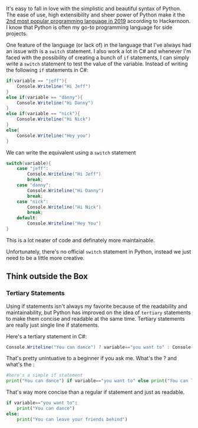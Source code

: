 It's easy to fall in love with the simplistic and beautiful syntax of Python. The ease of use, high extensibility and sheer power of Python make it the [2nd most popular programming language in 2019](https://hackernoon.com/8-top-programming-languages-frameworks-of-2019-2f08d2d21a1) according to Hackernoon. I know that Python is often my go-to programming language for side projects.

One feature of the language (or lack of) in the language that I've always had an issue with is a `switch` statement. I also work a lot in C# and whenever I'm faced with the possibility of creating a bunch of `if` statements, I can simply write a `switch` statement to test the value of the variable. Instead of writing the following `if` statements in C#:

```cs
if(variable == "jeff"){
    Console.Writeline("Hi Jeff")
}
else if(variable == "danny"){
    Console.Writeline("Hi Danny")
}
else if(variable == "nick"){
    Console.Writeline("Hi Nick")
}
else{
    Console.Writeline("Hey you")
}
```

We can write the equivalent using a `switch` statement

```cs
switch(variable){
    case "jeff":
        Console.Writeline("Hi Jeff")
        break;
    case "danny":
        Console.Writeline("Hi Danny")
        break;
    case "nick":
        Console.Writeline("Hi Nick")
        break;
    default:
        Console.Writeline("Hey You")
}
```

This is a lot neater of code and definately more maintainable.

Unfortunately, there's no official `switch` statement in Python, instead we just need to be a little more creative.

## Think outside the Box

### Tertiary Statements

Using if statements isn't always my favorite because of the readability and maintainability, but Python has improved on the idea of `tertiary` statements to make them concise and readable at the same time. Tertiary statements are really just single line if statements. 

Here's a tertiary statement in C#:

```cs
Console.Writeline("You can dance") ? variable=="you want to" : Console.Writeline("You can leave your friends behind");
```

That's pretty unintuative to a beginner if you ask me. What's the ? and what's the :

```python
#here's a simple if statement
print("You can dance") if variable=="you want to" else print("You can leave your friends behind")
```

That's way more concise than a regular if statement and just as readable.

```python
if variable=="you want to":
    print("You can dance")
else:
    print("You can leave your friends behind")
```
